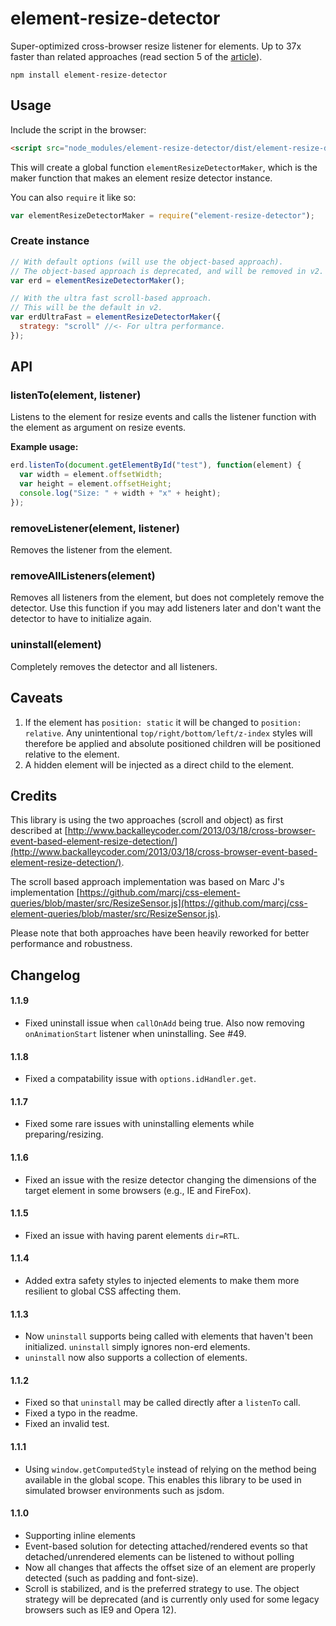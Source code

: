 # element-resize-detector
Super-optimized cross-browser resize listener for elements. Up to 37x faster than related approaches (read section 5 of the [article](http://arxiv.org/pdf/1511.01223v1.pdf)).

```
npm install element-resize-detector
```

## Usage
Include the script in the browser:
```html
<script src="node_modules/element-resize-detector/dist/element-resize-detector.min.js"></script>
```
This will create a global function `elementResizeDetectorMaker`, which is the maker function that makes an element resize detector instance.

You can also `require` it like so:
```js
var elementResizeDetectorMaker = require("element-resize-detector");
```

### Create instance
```js
// With default options (will use the object-based approach).
// The object-based approach is deprecated, and will be removed in v2.
var erd = elementResizeDetectorMaker();

// With the ultra fast scroll-based approach.
// This will be the default in v2.
var erdUltraFast = elementResizeDetectorMaker({
  strategy: "scroll" //<- For ultra performance.
});
```

## API

### listenTo(element, listener)
Listens to the element for resize events and calls the listener function with the element as argument on resize events.

**Example usage:**

```js
erd.listenTo(document.getElementById("test"), function(element) {
  var width = element.offsetWidth;
  var height = element.offsetHeight;
  console.log("Size: " + width + "x" + height);
});
```

### removeListener(element, listener)
Removes the listener from the element.

### removeAllListeners(element)
Removes all listeners from the element, but does not completely remove the detector. Use this function if you may add listeners later and don't want the detector to have to initialize again.

### uninstall(element)
Completely removes the detector and all listeners.

## Caveats

1. If the element has `position: static` it will be changed to `position: relative`. Any unintentional `top/right/bottom/left/z-index` styles will therefore be applied and absolute positioned children will be positioned relative to the element.
2. A hidden element will be injected as a direct child to the element.

## Credits
This library is using the two approaches (scroll and object) as first described at [http://www.backalleycoder.com/2013/03/18/cross-browser-event-based-element-resize-detection/](http://www.backalleycoder.com/2013/03/18/cross-browser-event-based-element-resize-detection/).

The scroll based approach implementation was based on Marc J's implementation [https://github.com/marcj/css-element-queries/blob/master/src/ResizeSensor.js](https://github.com/marcj/css-element-queries/blob/master/src/ResizeSensor.js).

Please note that both approaches have been heavily reworked for better performance and robustness.

## Changelog

#### 1.1.9

* Fixed uninstall issue when `callOnAdd` being true. Also now removing `onAnimationStart` listener when uninstalling. See #49.

#### 1.1.8

* Fixed a compatability issue with `options.idHandler.get`.

#### 1.1.7

* Fixed some rare issues with uninstalling elements while preparing/resizing.

#### 1.1.6

* Fixed an issue with the resize detector changing the dimensions of the target element in some browsers (e.g., IE and FireFox).

#### 1.1.5

* Fixed an issue with having parent elements `dir=RTL`.

#### 1.1.4

* Added extra safety styles to injected elements to make them more resilient to global CSS affecting them.

#### 1.1.3

* Now `uninstall` supports being called with elements that haven't been initialized. `uninstall` simply ignores non-erd elements.
* `uninstall` now also supports a collection of elements.

#### 1.1.2

* Fixed so that `uninstall` may be called directly after a `listenTo` call.
* Fixed a typo in the readme.
* Fixed an invalid test.

#### 1.1.1

* Using `window.getComputedStyle` instead of relying on the method being available in the global scope. This enables this library to be used in simulated browser environments such as jsdom.

#### 1.1.0

* Supporting inline elements
* Event-based solution for detecting attached/rendered events so that detached/unrendered elements can be listened to without polling
* Now all changes that affects the offset size of an element are properly detected (such as padding and font-size).
* Scroll is stabilized, and is the preferred strategy to use. The object strategy will be deprecated (and is currently only used for some legacy browsers such as IE9 and Opera 12).
